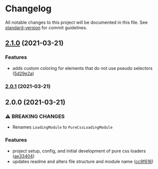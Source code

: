 # Changelog

All notable changes to this project will be documented in this file. See [standard-version](https://github.com/conventional-changelog/standard-version) for commit guidelines.

## [2.1.0](https://github.com/blaise2s/loading-angular/compare/v2.0.1...v2.1.0) (2021-03-21)


### Features

* adds custom coloring for elements that do not use pseudo selectors ([5d29e2a](https://github.com/blaise2s/loading-angular/commit/5d29e2a8afccc92550ca261595d19c81bf2e2578))

### [2.0.1](https://github.com/blaise2s/loading-angular/compare/v2.0.0...v2.0.1) (2021-03-21)

## 2.0.0 (2021-03-21)


### ⚠ BREAKING CHANGES

* Renames `LoadingModule` to `PureCssLoadingModule`

### Features

* project setup, config, and initial development of pure css loaders ([ae33404](https://github.com/blaise2s/loading-angular/commit/ae33404ceefc3d9ba8ce1a5956dfb7b460366f59))
* updates readme and alters file structure and module name ([cc9f616](https://github.com/blaise2s/loading-angular/commit/cc9f6161729e4190189769782d738ada285656e3))
